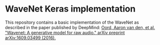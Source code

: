 # WaveNet Keras implementation

This repository contains a basic implementation of the WaveNet as described in the paper published by DeepMind: [Oord, Aaron van den, et al. "Wavenet: A generative model for raw audio." arXiv preprint arXiv:1609.03499 (2016).](https://arxiv.org/pdf/1609.03499.pdf)





